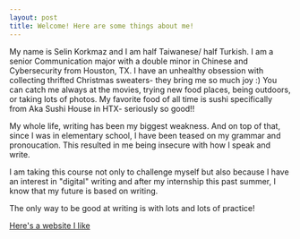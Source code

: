 ```yaml
---
layout: post
title: Welcome! Here are some things about me! 
---
```


My name is Selin Korkmaz and I am half Taiwanese/ half Turkish. 
I am a senior Communication major with a double minor in Chinese and Cybersecurity from Houston, TX. 
I have an unhealthy obsession with collecting thrifted Christmas sweaters- they bring me so much joy :)
You can catch me always at the movies, trying new food places, being outdoors, or taking lots of photos. 
My favorite food of all time is sushi specifically from Aka Sushi House in HTX- seriously so good!! 

My whole life, writing has been my biggest weakness. And on top of that, since I was in elementary 
school, I have been teased on my grammar and pronoucation. This resulted in me being insecure with 
how I speak and write. 

I am taking this course not only to challenge myself but also because I have an interest in "digital"
writing and after my internship this past summer, I know that my future is based on writing. 

The only way to be good at writing is with lots and lots of practice! 


[Here's a website I like](http://netflix.com)
